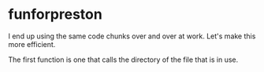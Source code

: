 # funforpreston
I end up using the same code chunks over and over at work. Let's make this more efficient. 


The first function is one that calls the directory of the file that is in use. 
